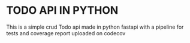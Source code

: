 # TODO API IN PYTHON
This is a simple crud Todo api made in python fastapi with a pipeline for tests and coverage report uploaded on codecov
